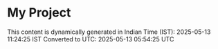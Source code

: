 # My Project

This content is dynamically generated in Indian Time (IST): 2025-05-13 11:24:25 IST
Converted to UTC: 2025-05-13 05:54:25 UTC
